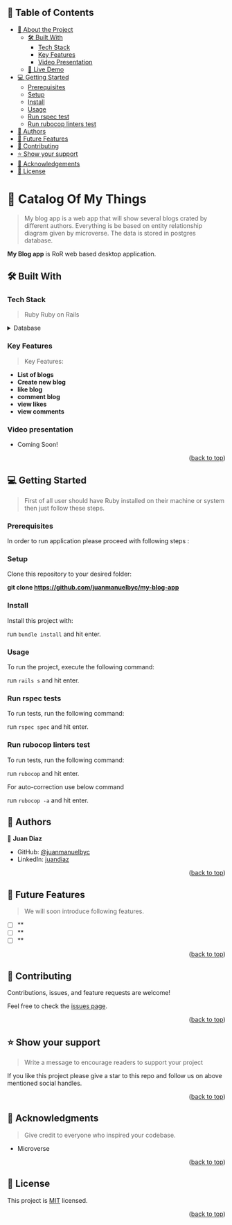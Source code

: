 ## 📗 Table of Contents

- [📖 About the Project](#about-project)
  - [🛠 Built With](#built-with)
    - [Tech Stack](#tech-stack)
    - [Key Features](#key-features)
    - [Video Presentation](#video-presentation)
  - [🚀 Live Demo](#live-demo)
- [💻 Getting Started](#getting-started)
  - [Prerequisites](#prerequisites)
  - [Setup](#setup)
  - [Install](#install)
  - [Usage](#usage)
  - [Run rspec test](#run-rspec)
  - [Run rubocop linters test](#run-rubocop)
- [👥 Authors](#authors)
- [🔭 Future Features](#future-features)
- [🤝 Contributing](#contributing)
- [⭐️ Show your support](#support)
- [🙏 Acknowledgements](#acknowledgements)
- [📝 License](#license)

<!-- PROJECT DESCRIPTION -->

# 📖 Catalog Of My Things <a name="about-project"></a>

> My blog app is a web app that will show several blogs crated by different authors. Everything is be based on entity relationship diagram given by microverse. The data is stored in postgres database.

**My Blog app** is RoR web based desktop application.

## 🛠 Built With <a name="built-with"></a>

### Tech Stack <a name="tech-stack"></a>

> Ruby
> Ruby on Rails

<details>
<summary>Database</summary>
  <ul>
    <li><a href="https://www.postgresql.org/">PostgreSQL</a></li>
  </ul>
</details>

<!-- Features -->

### Key Features <a name="key-features"></a>

> Key Features:

- **List of blogs**
- **Create new blog**
- **like blog**
- **comment blog**
- **view likes**
- **view comments**

### Video presentation <a name="video-presentation"></a> 
- Coming Soon!

<p align="right">(<a href="#readme-top">back to top</a>)</p>


<!-- GETTING STARTED -->

## 💻 Getting Started <a name="getting-started"></a>

> First of all user should have Ruby installed on their machine or system then just follow these steps.

### Prerequisites <a name="prerequisites"></a>

In order to run application please proceed with following steps :

### Setup <a name="setup"></a>

Clone this repository to your desired folder:

**git clone https://github.com/juanmanuelbyc/my-blog-app**

### Install <a name="install"></a>

Install this project with:

run `bundle install` and hit enter.

### Usage <a name="usage"></a>

To run the project, execute the following command:

run `rails s` and hit enter.

### Run rspec tests <a name="run-rspec"></a>

To run tests, run the following command:

run `rspec spec` and hit enter.

### Run rubocop linters test <a name="run-rubocop"></a>

To run tests, run the following command:

run `rubocop` and hit enter.

For auto-correction use below command 

run `rubocop -a` and hit enter.

<!-- AUTHORS -->

## 👥 Authors <a name="authors"></a>

👤 **Juan Diaz**

- GitHub: [@juanmanuelbyc](https://github.com/juanmanuelbyc)
- LinkedIn: [juandiaz](www.linkedin.com/in/juandiaz1991)

<p align="right">(<a href="#readme-top">back to top</a>)</p>

<!-- FUTURE FEATURES -->

## 🔭 Future Features <a name="future-features"></a>

> We will soon introduce following features.

- [ ] **
- [ ] **
- [ ] **

<p align="right">(<a href="#readme-top">back to top</a>)</p>

<!-- CONTRIBUTING -->

## 🤝 Contributing <a name="contributing"></a>

Contributions, issues, and feature requests are welcome!

Feel free to check the [issues page](../../issues/).

<p align="right">(<a href="#readme-top">back to top</a>)</p>

<!-- SUPPORT -->

## ⭐️ Show your support <a name="support"></a>

> Write a message to encourage readers to support your project

If you like this project please give a star to this repo and follow us on above mentioned social handles.

<p align="right">(<a href="#readme-top">back to top</a>)</p>

<!-- ACKNOWLEDGEMENTS -->

## 🙏 Acknowledgments <a name="acknowledgements"></a>

> Give credit to everyone who inspired your codebase.

- Microverse

<p align="right">(<a href="#readme-top">back to top</a>)</p>

<!-- LICENSE -->

## 📝 License <a name="license"></a>

This project is [MIT](./MIT.md) licensed.

<p align="right">(<a href="#readme-top">back to top</a>)</p>